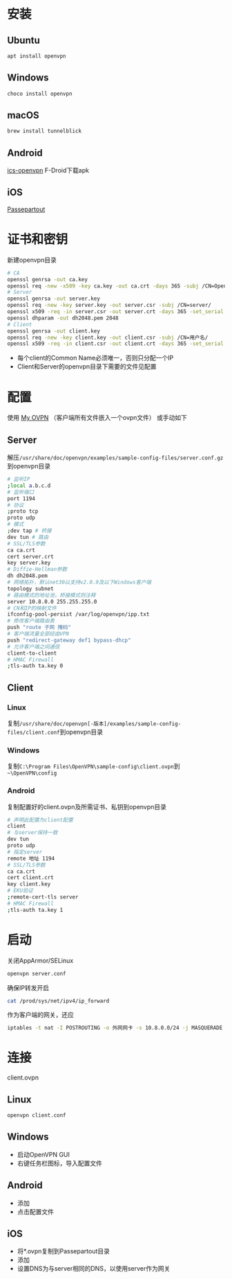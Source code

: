 # 安装
## Ubuntu
```sh
apt install openvpn
```
## Windows
```sh
choco install openvpn
```
## macOS
```sh
brew install tunnelblick
```
## Android
[ics-openvpn](https://github.com/schwabe/ics-openvpn) F-Droid下载apk
## iOS
[Passepartout](https://github.com/passepartoutvpn/passepartout-apple)
# 证书和密钥
新建openvpn目录
```sh
# CA
openssl genrsa -out ca.key
openssl req -new -x509 -key ca.key -out ca.crt -days 365 -subj /CN=OpenVPN-CA/
# Server
openssl genrsa -out server.key
openssl req -new -key server.key -out server.csr -subj /CN=server/
openssl x509 -req -in server.csr -out server.crt -days 365 -set_serial 0 -CA ca.crt -CAkey ca.key
openssl dhparam -out dh2048.pem 2048
# Client
openssl genrsa -out client.key
openssl req -new -key client.key -out client.csr -subj /CN=用户名/
openssl x509 -req -in client.csr -out client.crt -days 365 -set_serial 0 -CA ca.crt -CAkey ca.key
```
* 每个client的Common Name必须唯一，否则只分配一个IP
* Client和Server的openvpn目录下需要的文件见配置
# 配置
使用 [My OVPN](https://github.com/LibreService/my_ovpn) （客户端所有文件嵌入一个ovpn文件）
或手动如下
## Server
解压`/usr/share/doc/openvpn/examples/sample-config-files/server.conf.gz`到openvpn目录
```sh
# 监听IP
;local a.b.c.d
# 监听端口
port 1194
# 协议
;proto tcp
proto udp
# 模式
;dev tap # 桥接
dev tun # 路由
# SSL/TLS参数
ca ca.crt
cert server.crt
key server.key
# Diffie-Hellman参数
dh dh2048.pem
# 网络拓扑，默认net30以支持v2.0.9及以下Windows客户端
topology subnet
# 路由模式的地址池，桥接模式则注释
server 10.8.0.0 255.255.255.0
# CN和IP的映射文件
ifconfig-pool-persist /var/log/openvpn/ipp.txt
# 修改客户端路由表
push "route 子网 掩码"
# 客户端流量全部经由VPN
push "redirect-gateway def1 bypass-dhcp"
# 允许客户端之间通信
client-to-client
# HMAC Firewall
;tls-auth ta.key 0
```
## Client
### Linux
复制`/usr/share/doc/openvpn[-版本]/examples/sample-config-files/client.conf`到openvpn目录
### Windows
复制`C:\Program Files\OpenVPN\sample-config\client.ovpn`到`~\OpenVPN\config`
### Android
复制配置好的client.ovpn及所需证书、私钥到openvpn目录
```sh
# 声明此配置为client配置
client
# 与server保持一致
dev tun
proto udp
# 指定server
remote 地址 1194
# SSL/TLS参数
ca ca.crt
cert client.crt
key client.key
# EKU验证
;remote-cert-tls server
# HMAC Firewall
;tls-auth ta.key 1
```
# 启动
关闭AppArmor/SELinux
```sh
openvpn server.conf
```
确保IP转发开启
```sh
cat /prod/sys/net/ipv4/ip_forward
```
作为客户端的网关，还应
```sh
iptables -t nat -I POSTROUTING -o 外网网卡 -s 10.8.0.0/24 -j MASQUERADE
```
# 连接
client.ovpn
## Linux
```sh
openvpn client.conf
```
## Windows
* 启动OpenVPN GUI
* 右键任务栏图标，导入配置文件
## Android
* 添加
* 点击配置文件
## iOS
* 将*.ovpn复制到Passepartout目录
* 添加
* 设置DNS为与server相同的DNS，以使用server作为网关
